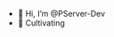 - 👋 Hi, I’m @PServer-Dev
- 🌱 Cultivating

<!---
PServer-Dev/PServer-Dev is a ✨ special ✨ repository because its `README.md` (this file) appears on your GitHub profile.
You can click the Preview link to take a look at your changes.
--->
